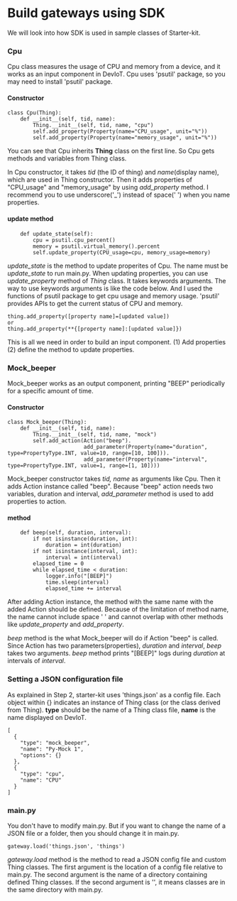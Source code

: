 # Build gateways using SDK
We will look into how SDK is used in sample classes of Starter-kit.

### Cpu
Cpu class measures the usage of CPU and memory from a device, and it works as an input component in DevIoT. Cpu uses 'psutil' package, so you may need to install 'psutil' package.

#### Constructor
```
class Cpu(Thing):
    def __init__(self, tid, name):
        Thing.__init__(self, tid, name, "cpu")
        self.add_property(Property(name="CPU_usage", unit="%"))
        self.add_property(Property(name="memory_usage", unit="%"))
```
You can see that Cpu inherits **Thing** class on the first line. So Cpu gets methods and variables from Thing class.

In Cpu constructor, it takes *tid* (the ID of thing) and *name*(display name), which are used in Thing constructor. Then it adds properties of "CPU_usage" and "memory_usage" by using *add_property* method. I recommend you to use underscore('_') instead of space(' ') when you name properties.

#### update method
```
    def update_state(self):
        cpu = psutil.cpu_percent()
        memory = psutil.virtual_memory().percent
        self.update_property(CPU_usage=cpu, memory_usage=memory)
```
*update_state* is the method to update properites of Cpu. The name must be *update_state* to run main.py. When updating properties, you can use *update_property* method of *Thing* class. It takes keywords arguments. The way to use keywords arguments is like the code below. And I used the functions of psutil package to get cpu usage and memory usage. 'psutil' provides APIs to get the current status of CPU and memory.
```
thing.add_property([property name]=[updated value])
or
thing.add_property(**{[property name]:[updated value]})
```

This is all we need in order to build an input component. (1) Add properties (2) define the method to update properties.


### Mock_beeper
Mock_beeper works as an output component, printing "BEEP" periodically for a specific amount of time. 

#### Constructor
```
class Mock_beeper(Thing):
    def __init__(self, tid, name):
        Thing.__init__(self, tid, name, "mock")
        self.add_action(Action("beep").
                        add_parameter(Property(name="duration", type=PropertyType.INT, value=10, range=[10, 100])).
                        add_parameter(Property(name="interval", type=PropertyType.INT, value=1, range=[1, 10])))
```
Mock_beeper constructor takes *tid, name* as arguments like Cpu. Then it adds Action instance called "beep". Because "beep" action needs two variables, duration and interval, *add_parameter* method is used to add properties to action.

#### method
```
    def beep(self, duration, interval):
        if not isinstance(duration, int):
            duration = int(duration)
        if not isinstance(interval, int):
            interval = int(interval)
        elapsed_time = 0
        while elapsed_time < duration:
            logger.info("[BEEP]")
            time.sleep(interval)
            elapsed_time += interval
```

After adding Action instance, the method with the same name with the added Action should be defined. Because of the limitation of method name, the name cannot include space ' ' and cannot overlap with other methods like *update_property* and *add_property*.

*beep* method is the what Mock_beeper will do if Action "beep" is called. Since Action has two parameters(properties), *duration* and *interval*, *beep* takes two arguments. *beep* method prints "[BEEP]" logs during *duration* at intervals of *interval*.


### Setting a JSON configuration file
As explained in Step 2, starter-kit uses 'things.json' as a config file. Each object within {} indicates an instance of Thing class (or the class derived from Thing). **type** should be the name of a Thing class file, **name** is the name displayed on DevIoT.
```
[
  {
    "type": "mock_beeper",
    "name": "Py-Mock 1",
    "options": {}
  },
  {
    "type": "cpu",
    "name": "CPU"
  }
]
```

### main.py
You don't have to modify main.py. But if you want to change the name of a JSON file or a folder, then you should change it in main.py.
```
gateway.load('things.json', 'things')
```
*gateway.load* method is the method to read a JSON config file and custom Thing classes. The first argument is the location of a config file relative to main.py. The second argument is the name of a directory containing defined Thing classes. If the second argument is '', it means classes are in the same directory with main.py.
